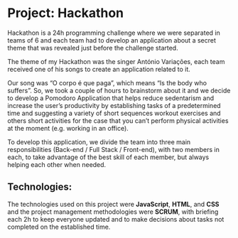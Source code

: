 <h1>Project:  Hackathon</h1>

Hackathon is a 24h programming challenge where we were separated in teams of 6 and each team had to develop an application about a secret theme that was revealed just before the challenge started.

The theme of my Hackathon was the singer António Variações, each team received one of his songs to create an application related to it.

Our song was “O corpo é que paga”, which means “Is the body who suffers”. So, we took a couple of hours to brainstorm about it and we decide to develop a Pomodoro Application that helps reduce sedentarism and increase the user’s productivity by establishing tasks of a predetermined time and suggesting a variety of short sequences workout exercises and others short activities for the case that you can’t perform physical activities at the moment (e.g. working in an office).

To develop this application, we divide the team into three main responsibilities (Back-end / Full Stack / Front-end), with two members in each, to take advantage of the best skill of each member, but always helping each other when needed.

<h2> Technologies: </h2>
The technologies used on this project were <b>JavaScript</b>, <b>HTML</b>, and <b>CSS</b> and the project management methodologies were <b>SCRUM</b>, with briefing each 2h to keep everyone updated and to make decisions about tasks not completed on the established time.
